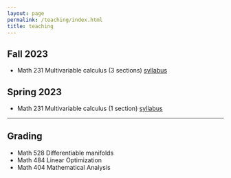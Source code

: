```yaml
---
layout: page
permalink: /teaching/index.html
title: teaching
---
```



## Fall 2023

- Math 231 Multivariable calculus (3 sections) [syllabus](https://kaichuan1998.github.io/file/231-Syllabus-2023.pdf)

## Spring 2023

- Math 231 Multivariable calculus (1 section) [syllabus](https://kaichuan1998.github.io/file/syllabus23sp.pdf)

---

## Grading

- Math 528 Differentiable manifolds 
- Math 484 Linear Optimization
- Math 404 Mathematical Analysis

